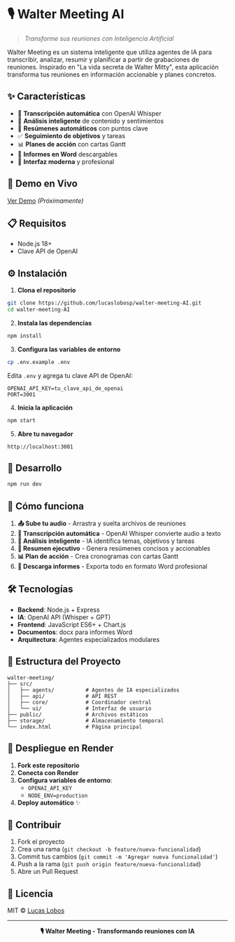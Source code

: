 # 🎙️ Walter Meeting AI

> *Transforme sus reuniones con Inteligencia Artificial*

Walter Meeting es un sistema inteligente que utiliza agentes de IA para transcribir, analizar, resumir y planificar a partir de grabaciones de reuniones. Inspirado en "La vida secreta de Walter Mitty", esta aplicación transforma tus reuniones en información accionable y planes concretos.

## ✨ Características

- 🎯 **Transcripción automática** con OpenAI Whisper
- 🧠 **Análisis inteligente** de contenido y sentimientos
- 📝 **Resúmenes automáticos** con puntos clave
- ✅ **Seguimiento de objetivos** y tareas
- 📊 **Planes de acción** con cartas Gantt
- 📄 **Informes en Word** descargables
- 🎨 **Interfaz moderna** y profesional

## 🚀 Demo en Vivo

[Ver Demo](https://walter-meeting.onrender.com) *(Próximamente)*

## 📋 Requisitos

- Node.js 18+
- Clave API de OpenAI

## ⚙️ Instalación

1. **Clona el repositorio**
```bash
git clone https://github.com/lucaslobosp/walter-meeting-AI.git
cd walter-meeting-AI
```

2. **Instala las dependencias**
```bash
npm install
```

3. **Configura las variables de entorno**
```bash
cp .env.example .env
```

Edita `.env` y agrega tu clave API de OpenAI:
```env
OPENAI_API_KEY=tu_clave_api_de_openai
PORT=3001
```

4. **Inicia la aplicación**
```bash
npm start
```

5. **Abre tu navegador**
```
http://localhost:3001
```

## 🔧 Desarrollo

```bash
npm run dev
```

## 🔄 Cómo funciona

1. **📤 Sube tu audio** - Arrastra y suelta archivos de reuniones
2. **🎯 Transcripción automática** - OpenAI Whisper convierte audio a texto
3. **🧠 Análisis inteligente** - IA identifica temas, objetivos y tareas
4. **📝 Resumen ejecutivo** - Genera resúmenes concisos y accionables
5. **📊 Plan de acción** - Crea cronogramas con cartas Gantt
6. **📄 Descarga informes** - Exporta todo en formato Word profesional

## 🛠️ Tecnologías

- **Backend**: Node.js + Express
- **IA**: OpenAI API (Whisper + GPT)
- **Frontend**: JavaScript ES6+ + Chart.js
- **Documentos**: docx para informes Word
- **Arquitectura**: Agentes especializados modulares

## 📁 Estructura del Proyecto

```
walter-meeting/
├── src/
│   ├── agents/          # Agentes de IA especializados
│   ├── api/             # API REST
│   ├── core/            # Coordinador central
│   └── ui/              # Interfaz de usuario
├── public/              # Archivos estáticos
├── storage/             # Almacenamiento temporal
└── index.html           # Página principal
```

## 🚀 Despliegue en Render

1. **Fork este repositorio**
2. **Conecta con Render**
3. **Configura variables de entorno**:
   - `OPENAI_API_KEY`
   - `NODE_ENV=production`
4. **Deploy automático** ✨

## 🤝 Contribuir

1. Fork el proyecto
2. Crea una rama (`git checkout -b feature/nueva-funcionalidad`)
3. Commit tus cambios (`git commit -m 'Agregar nueva funcionalidad'`)
4. Push a la rama (`git push origin feature/nueva-funcionalidad`)
5. Abre un Pull Request

## 📄 Licencia

MIT © [Lucas Lobos](https://github.com/lucaslobosp)

---

<div align="center">
  <strong>🎙️ Walter Meeting - Transformando reuniones con IA</strong>
</div>
